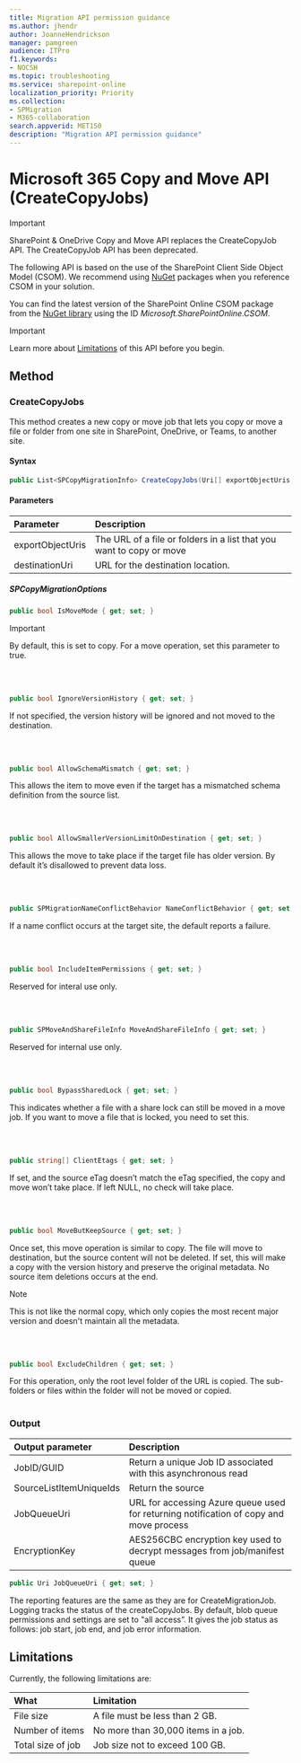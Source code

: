 ```yaml
---
title: Migration API permission guidance
ms.author: jhendr
author: JoanneHendrickson
manager: pamgreen
audience: ITPro
f1.keywords:
- NOCSH
ms.topic: troubleshooting
ms.service: sharepoint-online
localization_priority: Priority
ms.collection: 
- SPMigration
- M365-collaboration
search.appverid: MET150
description: "Migration API permission guidance"
---
```

# Microsoft 365 Copy and Move API (CreateCopyJobs)

>[!Important]
>SharePoint & OneDrive Copy and Move API replaces the CreateCopyJob API.  The CreateCopyJob API has been deprecated. 


The following API is based on the use of the SharePoint Client Side Object Model (CSOM). We recommend using [NuGet](https://www.nuget.org/) packages when you reference CSOM in your solution. 

You can find the latest version of the SharePoint Online CSOM package from the [NuGet library](https://www.nuget.org/) using the ID *Microsoft.SharePointOnline.CSOM*. 

>[!Important]
>Learn more about [Limitations](#limitations) of this API before you begin.


## Method

### CreateCopyJobs

This method creates a new copy or move job that lets you  copy or move a file or folder from one site in SharePoint, OneDrive, or Teams, to another site. 

#### Syntax

```cs
public List<SPCopyMigrationInfo> CreateCopyJobs(Uri[] exportObjectUris, Uri destinationUri, SPCopyMigrationOptions options)
 ```  

#### Parameters

|**Parameter**|**Description**|
|:-----|:-----|
|exportObjectUris|The URL of a file or folders in a list that you want to copy or move|
|destinationUri|URL for the destination location.|

##### SPCopyMigrationOptions


```cs
public bool IsMoveMode { get; set; }
```
>[!Important]
>By default, this is set to copy. For a move operation, set this parameter to true.

</br>
</br>

```cs
public bool IgnoreVersionHistory { get; set; }
```

If not specified, the version history will be ignored and not moved to the destination.

</br>
</br>

```cs
public bool AllowSchemaMismatch { get; set; }
```
This allows the item to move even if the target has a mismatched schema definition from the source list.
 
</br>
</br>

```CS
public bool AllowSmallerVersionLimitOnDestination { get; set; }
```

This allows the move to take place if the target file has older version. By default it’s disallowed to prevent data loss.

</br>
</br>

```cs
public SPMigrationNameConflictBehavior NameConflictBehavior { get; set; }
```

If a name conflict occurs at the target site, the default reports a failure.

</br>
</br>


```cs
public bool IncludeItemPermissions { get; set; }
```
Reserved for interal use only.

</br>
</br>

```cs
public SPMoveAndShareFileInfo MoveAndShareFileInfo { get; set; }
```
Reserved for internal use only.

</br>
</br>

```cs
public bool BypassSharedLock { get; set; }
```
This indicates whether a file with a share lock can still be moved in a move job. If you want to move a file that is locked, you need to set this.

</br>
</br>

```cs
public string[] ClientEtags { get; set; }
```

If set, and the source eTag doesn’t match the eTag specified, the copy and move won’t take place. If left NULL, no check will take place.

</br>
</br>

```cs
public bool MoveButKeepSource { get; set; }
```

Once set, this move operation is similar to copy. The file will move to destination, but the source content will not be deleted. If set, this will make a copy with the version history and preserve the original metadata. No source item deletions occurs at the end. 

>[!Note]
>This is not like the normal copy, which only copies the most recent major version and doesn't maintain all the metadata.


</br>
</br>


```cs
public bool ExcludeChildren { get; set; }
```
For this operation, only the root level folder of the URL is copied. The sub-folders or files within the folder will not be moved or copied.
</br>
</br>

### Output

|**Output parameter**|**Description**|
|:-----|:-----|
|JobID/GUID|Return a unique Job ID associated with this asynchronous read|
|SourceListItemUniqueIds|Return the source |
|JobQueueUri|URL for accessing Azure queue used for returning notification of copy and move process|
|EncryptionKey|	AES256CBC encryption key used to decrypt messages from job/manifest queue|


```cs
public Uri JobQueueUri { get; set; }
```

The reporting features are the same as they are for CreateMigrationJob. Logging tracks the status of the createCopyJobs. By default, blob queue permissions and settings are set to "all access”. It gives the job status as follows: job start, job end, and job error information. 


## Limitations 
Currently, the following limitations are:

|**What**|**Limitation**|
|:-----|:-----|
|File size|	A file must be less than 2 GB.|
|Number of items|	No more than 30,000 items in a job.|
|Total size of job|	Job size not to exceed 100 GB.|




